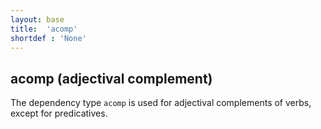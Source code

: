 ```yaml
---
layout: base
title:  'acomp'
shortdef : 'None'
---
```


## acomp (adjectival complement)

The dependency type `acomp` is used for adjectival complements of verbs, except for predicatives.


